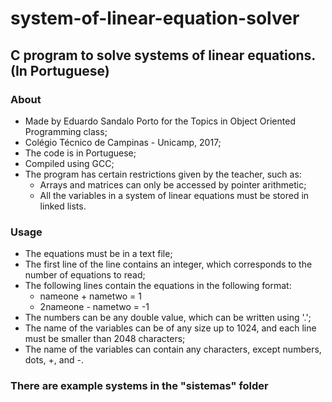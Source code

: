 # system-of-linear-equation-solver
## C program to solve systems of linear equations. (In Portuguese)

### About
  * Made by Eduardo Sandalo Porto for the Topics in Object Oriented Programming class;
  * Colégio Técnico de Campinas - Unicamp, 2017;
  * The code is in Portuguese;
  * Compiled using GCC;
  * The program has certain restrictions given by the teacher, such as:
    * Arrays and matrices can only be accessed by pointer arithmetic;
    * All the variables in a system of linear equations must be stored in linked lists.

### Usage
  * The equations must be in a text file;
  * The first line of the line contains an integer, which corresponds to the number of equations to read;
  * The following lines contain the equations in the following format:
    * nameone + nametwo = 1
    * 2nameone - nametwo = -1
  * The numbers can be any double value, which can be written using '.';
  * The name of the variables can be of any size up to 1024, and each line must be smaller than 2048 characters;
  * The name of the variables can contain any characters, except numbers, dots, +, and -.
  
### There are example systems in the "sistemas" folder
